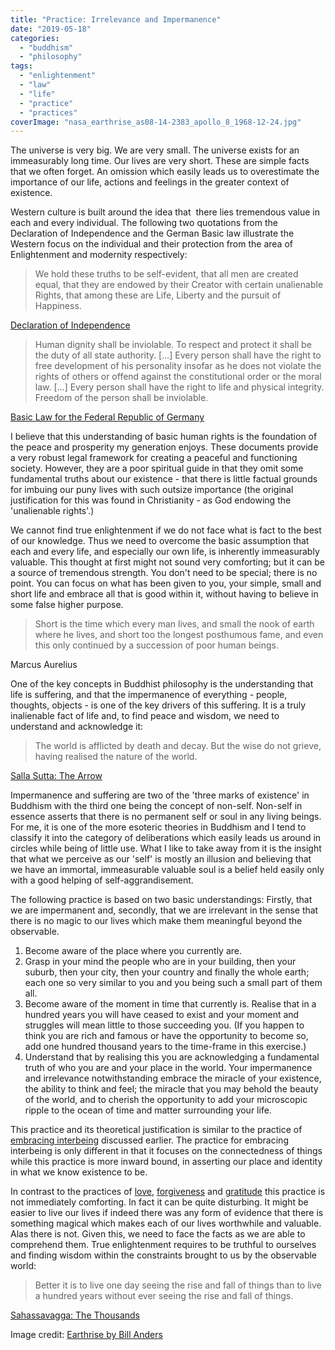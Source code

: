```yaml
---
title: "Practice: Irrelevance and Impermanence"
date: "2019-05-18"
categories: 
  - "buddhism"
  - "philosophy"
tags: 
  - "enlightenment"
  - "law"
  - "life"
  - "practice"
  - "practices"
coverImage: "nasa_earthrise_as08-14-2383_apollo_8_1968-12-24.jpg"
---
```


The universe is very big. We are very small. The universe exists for an immeasurably long time. Our lives are very short. These are simple facts that we often forget. An omission which easily leads us to overestimate the importance of our life, actions and feelings in the greater context of existence.

Western culture is built around the idea that  there lies tremendous value in each and every individual. The following two quotations from the Declaration of Independence and the German Basic law illustrate the Western focus on the individual and their protection from the area of Enlightenment and modernity respectively:

> We hold these truths to be self-evident, that all men are created equal, that they are endowed by their Creator with certain unalienable Rights, that among these are Life, Liberty and the pursuit of Happiness.

[Declaration of Independence](https://www.archives.gov/founding-docs/declaration-transcript)

> Human dignity shall be inviolable. To respect and protect it shall be the duty of all state authority. \[...\] Every person shall have the right to free development of his personality insofar as he does not violate the rights of others or offend against the constitutional order or the moral law. \[...\] Every person shall have the right to life and physical integrity. Freedom of the person shall be inviolable. 

[Basic Law for the Federal Republic of Germany](https://www.btg-bestellservice.de/pdf/80201000.pdf)

I believe that this understanding of basic human rights is the foundation of the peace and prosperity my generation enjoys. These documents provide a very robust legal framework for creating a peaceful and functioning society. However, they are a poor spiritual guide in that they omit some fundamental truths about our existence - that there is little factual grounds for imbuing our puny lives with such outsize importance (the original justification for this was found in Christianity - as God endowing the 'unalienable rights'.)

We cannot find true enlightenment if we do not face what is fact to the best of our knowledge. Thus we need to overcome the basic assumption that each and every life, and especially our own life, is inherently immeasurably valuable. This thought at first might not sound very comforting; but it can be a source of tremendous strength. You don't need to be special; there is no point. You can focus on what has been given to you, your simple, small and short life and embrace all that is good within it, without having to believe in some false higher purpose.

> Short is the time which every man lives, and small the nook of earth where he lives, and short too the longest posthumous fame, and even this only continued by a succession of poor human beings.

Marcus Aurelius

One of the key concepts in Buddhist philosophy is the understanding that life is suffering, and that the impermanence of everything - people, thoughts, objects - is one of the key drivers of this suffering. It is a truly inalienable fact of life and, to find peace and wisdom, we need to understand and acknowledge it:

> The world is afflicted by death and decay. But the wise do not grieve, having realised the nature of the world. 

[Salla Sutta: The Arrow](https://www.accesstoinsight.org/tipitaka/kn/snp/snp.3.08.irel.html)

Impermanence and suffering are two of the 'three marks of existence' in Buddhism with the third one being the concept of non-self. Non-self in essence asserts that there is no permanent self or soul in any living beings. For me, it is one of the more esoteric theories in Buddhism and I tend to classify it into the category of deliberations which easily leads us around in circles while being of little use. What I like to take away from it is the insight that what we perceive as our 'self' is mostly an illusion and believing that we have an immortal, immeasurable valuable soul is a belief held easily only with a good helping of self-aggrandisement.

The following practice is based on two basic understandings: Firstly, that we are impermanent and, secondly, that we are irrelevant in the sense that there is no magic to our lives which make them meaningful beyond the observable. 

1. Become aware of the place where you currently are.
2. Grasp in your mind the people who are in your building, then your suburb, then your city, then your country and finally the whole earth; each one so very similar to you and you being such a small part of them all.
3. Become aware of the moment in time that currently is. Realise that in a hundred years you will have ceased to exist and your moment and struggles will mean little to those succeeding you. (If you happen to think you are rich and famous or have the opportunity to become so, add one hundred thousand years to the time-frame in this exercise.)
4. Understand that by realising this you are acknowledging a fundamental truth of who you are and your place in the world. Your impermanence and irrelevance notwithstanding embrace the miracle of your existence, the ability to think and feel; the miracle that you may behold the beauty of the world, and to cherish the opportunity to add your microscopic ripple to the ocean of time and matter surrounding your life.

This practice and its theoretical justification is similar to the practice of [embracing interbeing](http://spearoflight.blog/2019/04/27/practice-interbeing/) discussed earlier. The practice for embracing interbeing is only different in that it focuses on the connectedness of things while this practice is more inward bound, in asserting our place and identity in what we know existence to be.

In contrast to the practices of [love](http://spearoflight.blog/2019/05/11/practice-love/), [forgiveness](http://spearoflight.blog/2019/04/07/practice-forgiveness/) and [gratitude](http://spearoflight.blog/2019/04/21/practice-gratitude/) this practice is not immediately comforting. In fact it can be quite disturbing. It might be easier to live our lives if indeed there was any form of evidence that there is something magical which makes each of our lives worthwhile and valuable. Alas there is not. Given this, we need to face the facts as we are able to comprehend them. True enlightenment requires to be truthful to ourselves and finding wisdom within the constraints brought to us by the observable world:

> Better it is to live one day seeing the rise and fall of things than to live a hundred years without ever seeing the rise and fall of things.

[Sahassavagga: The Thousands](https://www.accesstoinsight.org/tipitaka/kn/dhp/dhp.08.budd.html#dhp-113)

Image credit: [Earthrise by Bill Anders](_wp_link_placeholder)
